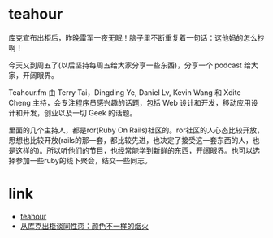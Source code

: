 # teahour
库克宣布出柜后，昨晚雷军一夜无眠！脑子里不断重复着一句话：这他妈的怎么抄啊！

今天又到周五了(以后坚持每周五给大家分享一些东西)，分享一个 podcast 给大家，开阔眼界。

Teahour.fm 由 Terry Tai，Dingding Ye, Daniel Lv, Kevin Wang 和 Xdite Cheng 主持，会专注程序员感兴趣的话题，包括 Web 设计和开发，移动应用设计和开发，创业以及一切 Geek 的话题。

里面的几个主持人，都是ror(Ruby On Rails)社区的。ror社区的人心态比较开放，思想也比较开放(rails的那一套，都比较先进，也决定了接受这一套东西的人，也是这样的)。所以听他们的节目，也经常能学到新鲜的东西，开阔眼界。也可以选择参加一些ruby的线下聚会，结交一些同志。

# link
- [teahour](http://teahour.fm)
- [从库克出柜谈同性恋：颜色不一样的烟火](http://tech.sina.com.cn/zl/post/detail/it/2014-10-31/pid_8464085.htm?sina-fr=bd.ala.xw)
